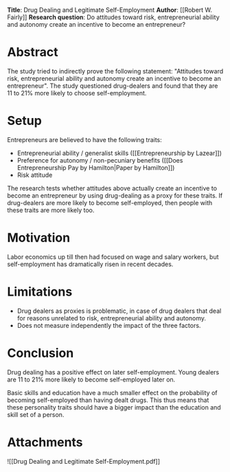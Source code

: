 **Title**: Drug Dealing and Legitimate Self-Employment
**Author**: [[Robert W. Fairly]] 
**Research question**: Do attitudes toward risk, entrepreneurial ability and autonomy create an incentive to become an entrepreneur?
# Abstract
The study tried to indirectly prove the following statement: "Attitudes toward risk, entrepreneurial ability and autonomy create an incentive to become an entrepreneur". The study questioned drug-dealers and found that they are 11 to 21% more likely to choose self-employment.
# Setup
Entrepreneurs are believed to have the following traits:
- Entrepreneurial ability / generalist skills ([[Entrepreneurship by Lazear]])
- Preference for autonomy / non-pecuniary benefits ([[Does Entrepreneurship Pay by Hamilton|Paper by Hamilton]])
- Risk attitude

The research tests whether attitudes above actually create an incentive to become an entrepreneur by using drug-dealing as a proxy for these traits. If drug-dealers are more likely to become self-employed, then people with these traits are more likely too.
# Motivation
Labor economics up till then had focused on wage and salary workers, but self-employment has dramatically risen in recent decades.
# Limitations
- Drug dealers as proxies is problematic, in case of drug dealers that deal for reasons unrelated to risk, entrepreneurial ability and autonomy.
- Does not measure independently the impact of the three factors.
# Conclusion
Drug dealing has a positive effect on later self-employment. Young dealers are 11 to 21% more likely to become self-employed later on.

Basic skills and education have a much smaller effect on the probability of becoming self-employed than having dealt drugs. This thus means that these personality traits should have a bigger impact than the education and skill set of a person.
# Attachments
![[Drug Dealing and Legitimate Self-Employment.pdf]]